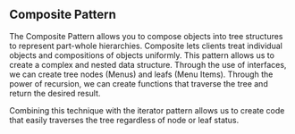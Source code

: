 Composite Pattern
---

The Composite Pattern allows you to compose objects into tree structures to represent part-whole hierarchies.
Composite lets clients treat individual objects and compositions of objects uniformly.
This pattern allows us to create a complex and nested data structure.
Through the use of interfaces, we can create tree nodes (Menus) and leafs (Menu Items).
Through the power of recursion, we can create functions that traverse the tree and return the desired result.

Combining this technique with the iterator pattern allows us to create code that easily traverses the tree regardless of node or leaf status.
